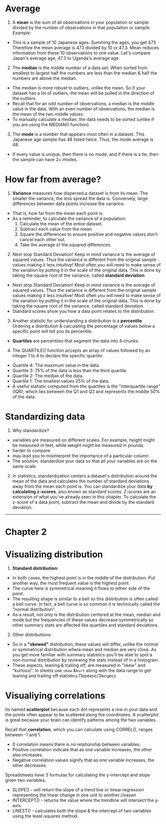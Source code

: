 # Average
1. A **mean** is the sum of all observations in your population or sample divided by the number of observations in that population or sample.
*Example:*
- This is a sample of 10 Japanese ages. Summing the ages, you get 473. Therefore the mean average is 473 divided by 10 or 47.3. Mean reduces information from these 10 observations to one value. Let's compare Japan's average age, 47.3 to Uganda's average age.

2. The **median** is the middle number of a data set. When sorted from smallest to largest half the numbers are less than the median & half the numbers are above the median. 
- The median is more robust to outliers, unlike the mean. So if your dataset has a lot of outliers, the mean will be pulled in the direction of the outliers.
- Recall that for an odd number of observations, a median is the middle value in the data. With an even number of observations, the median is the mean of the two middle values. 
- To manually calculate a median, the data needs to be sorted (unlike if you are using the MEDIAN() function).

3. The **mode** is a number that appears most often in a dataset. This Japanese age sample has 48 listed twice. Thus, the mode average is 48.
- If every value is unique, then there is no mode, and if there is a tie, then the sample can have 2+ modes.

# How far from average?
1. **Variance** measures how dispersed a dataset is from its mean. The smaller the variance, the less spread the data is. Conversely, large differences between data points increase the variance.
- That is, how far from the mean each point is.
- As a reminder, to calculate the variance of a population:
    1. Calculate the mean of the entire dataset.
    2. Subtract each value from the mean.
    3. Square the differences to ensure positive and negative values don't cancel each other out.
    4. Take the average of the squared differences.

2. Next stop Standard Deviation! Keep in mind variance is the average of squared values. Thus the variance is different from the original sample values making it less intuitive! Most often you will need to make sense of the variation by putting it in the scale of the original data. This is done by taking the square root of the variance, called **standard deviation**
- Next stop Standard Deviation! Keep in mind variance is the average of squared values. Thus the variance is different from the original sample values making it less intuitive! Most often you will need to make sense of the variation by putting it in the scale of the original data. This is done by taking the square root of the variance, called standard deviation.
- Standard scores show you how a data point relates to the distribution. 

3. Another statistic for understanding a distribution is a **percentile**. Ordering a distribution & calculating the percentage of values below a specific point will tell you its percentile. 
- **Quartiles** are percentiles that segment the data into 4 chunks. 

4. The QUARTILE() function accepts an array of values followed by an integer 1 to 4 to declare the specific quartile.
- Quartile 4: The maximum value in the data.
- Quartile 3: 75% of the data is less than the third quartile.
- Quartile 2: The median of the data.
- Quartile 1: The smallest values 25% of the data.
- A useful statistic computed from the quartiles is the "interquartile range" (IQR), which lies between the Q1 and Q3 and represents the middle 50% of the data.

# Standardizing data
1. Why standardize?
- variables are measured on different scales. For example, height might be measured in feet, while weight might be measured in pounds. 
- harder to compare
- may lead you to misinterpret the importance of a particular column 
- The solution: standardize your data so that all your variables are on the same scale.

2. In statistics, standardization centers a dataset's distribution around the mean of the data and calculates the number of standard deviations away from the mean each point is. You can standardize your data **by calculating z-scores**, also known as standard scores. Z-scores are an extension of what you've already seen in this chapter. To calculate the z-score of a data point, subtract the mean and divide by the standard deviation.

________________________________________________________________________________________________
# Chapter 2
# Visualizing distribution
1. **Standard distribution**:
 - In both cases, the highest point is in the middle of the distribution. Put another way, the most frequent value is the highest point. 
 - The curve here is symmetrical meaning it flows to either side of the point. 
 - The resulting shape is similar to a bell so this distribution is often called a bell curve. In fact, a bell curve is so common it is technically called the "normal distribution".
 - As a result, not only is the distribution centered at the mean, median and mode but the frequencies of these values decrease symmetrically so other summary stats are affected like quartiles and standard deviations.

2. Other distributions:
- So in a **"skewed"** distribution, these values will differ, unlike the normal or symmetrical distribution where mean and median are very close. As you get more familiar with summary statistics you'll be able to spot a non-normal distribution by reviewing the stats instead of in a histogram.
- These aspects, leaning & trailing off, are measured in "skew" and "kurtosis". In sheets use `skew` &`kurt` along with the data range to get leaning and trailing off statistics.Перекос/Эксцесс

# Visualiying correlations

Its named **scatterplot** because each dot represents a row in your data and the points often appear to be scattered along the coordinates. A scatterplot is great because your brain can identify patterns among the two variables.

Recall that **correlation**, which you can calculate using CORREL(), ranges between -1 and 1.
- 0 correlation means there is no relationship between variables.
- Positive correlation indicate that as one variable increases, the other also increases.
- Negative correlation values signify that as one variable increases, the other decreases.

Spreadsheets have 3 formulas for calculating the y-intercept and slope given two variables.
- SLOPE() - will return the slope of a trend line or linear regression representing the linear change in one unit to another.//нахил
- INTERCEPT() - returns the value where the trendline will intersect the y-axis.
- LINEST() - calculates both the slope & the intercept of two variables using the least-squares method.